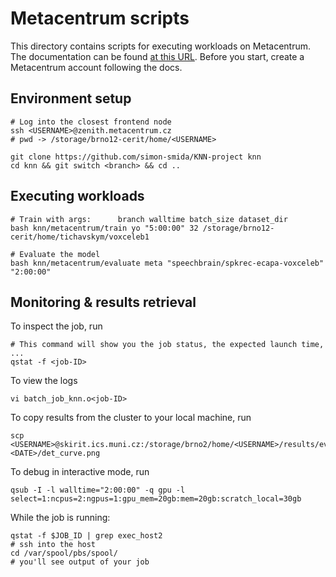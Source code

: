 # Metacentrum scripts

This directory contains scripts for executing workloads on Metacentrum. The documentation can be found
[at this URL](https://docs.metacentrum.cz/). Before you start, create a Metacentrum account following the docs.

## Environment setup

```shell
# Log into the closest frontend node
ssh <USERNAME>@zenith.metacentrum.cz  
# pwd -> /storage/brno12-cerit/home/<USERNAME>

git clone https://github.com/simon-smida/KNN-project knn
cd knn && git switch <branch> && cd ..
```

## Executing workloads

```
# Train with args:      branch walltime batch_size dataset_dir
bash knn/metacentrum/train yo "5:00:00" 32 /storage/brno12-cerit/home/tichavskym/voxceleb1

# Evaluate the model
bash knn/metacentrum/evaluate meta "speechbrain/spkrec-ecapa-voxceleb" "2:00:00"
```

## Monitoring & results retrieval

To inspect the job, run

```shell
# This command will show you the job status, the expected launch time, ...
qstat -f <job-ID>
```

To view the logs

```shell
vi batch_job_knn.o<job-ID>
```

To copy results from the cluster to your local machine, run

```shell
scp <USERNAME>@skirit.ics.muni.cz:/storage/brno2/home/<USERNAME>/results/evaluate-<DATE>/det_curve.png
```

To debug in interactive mode, run

```shell
qsub -I -l walltime="2:00:00" -q gpu -l select=1:ncpus=2:ngpus=1:gpu_mem=20gb:mem=20gb:scratch_local=30gb
```

While the job is running:

```shell
qstat -f $JOB_ID | grep exec_host2
# ssh into the host
cd /var/spool/pbs/spool/
# you'll see output of your job
```
